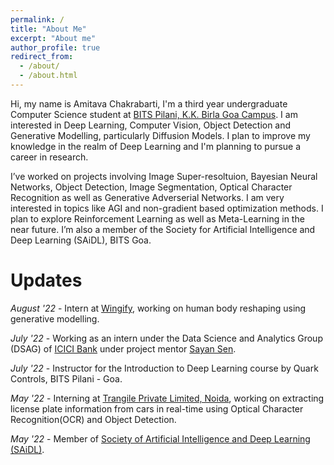 ```yaml
---
permalink: /
title: "About Me"
excerpt: "About me"
author_profile: true
redirect_from: 
  - /about/
  - /about.html
---
```


Hi, my name is Amitava Chakrabarti, I'm a third year undergraduate Computer Science student at [BITS Pilani, K.K. Birla Goa Campus](https://www.bits-pilani.ac.in/goa/). I am interested in Deep Learning, Computer Vision, Object Detection and Generative Modelling, particularly Diffusion Models. I plan to improve my knowledge in the realm of Deep Learning and I'm planning to pursue a career in research.

I’ve worked on projects involving Image Super-resoltuion, Bayesian Neural Networks, Object Detection, Image Segmentation, Optical Character Recognition as well as Generative Adverserial Networks. I am very interested in topics like AGI and non-gradient based optimization methods. I plan to explore Reinforcement Learning as well as Meta-Learning in the near future. I’m also a member of the Society for Artificial Intelligence and Deep Learning (SAiDL), BITS Goa.

Updates
======
_August '22_ - Intern at [Wingify](https://wingify.com/), working on human body reshaping using generative modelling.

_July '22_ - Working as an intern under the Data Science and Analytics Group (DSAG) of [ICICI Bank](https://www.icicibank.com/) under project mentor [Sayan Sen](https://in.linkedin.com/in/sayan-sen-11917512). 

_July '22_ - Instructor for the Introduction to Deep Learning course by Quark Controls, BITS Pilani - Goa.

_May '22_ - Interning at [Trangile Private Limited, Noida](https://www.trangile.com/), working on extracting license plate information from cars in real-time using Optical Character Recognition(OCR) and Object Detection.

_May '22_ - Member of [Society of Artificial Intelligence and Deep Learning (SAiDL)](https://www.saidl.in/).

